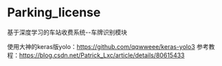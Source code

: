 # Parking_license
基于深度学习的车站收费系统--车牌识别模块


使用大神的keras版yolo：https://github.com/qqwweee/keras-yolo3
参考教程：https://blog.csdn.net/Patrick_Lxc/article/details/80615433
